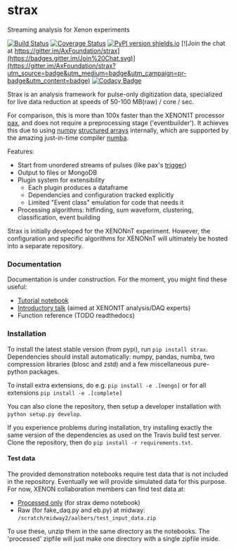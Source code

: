 # strax
Streaming analysis for Xenon experiments

[![Build Status](https://travis-ci.org/AxFoundation/strax.svg?branch=master)](https://travis-ci.org/AxFoundation/strax)
[![Coverage Status](https://coveralls.io/repos/github/AxFoundation/strax/badge.svg?branch=master)](https://coveralls.io/github/AxFoundation/strax?branch=master)
[![PyPI version shields.io](https://img.shields.io/pypi/v/strax.svg)](https://pypi.python.org/pypi/strax/)
[![Join the chat at https://gitter.im/AxFoundation/strax](https://badges.gitter.im/Join%20Chat.svg)](https://gitter.im/AxFoundation/strax?utm_source=badge&utm_medium=badge&utm_campaign=pr-badge&utm_content=badge)
[![Codacy Badge](https://api.codacy.com/project/badge/Grade/cc159474f2764d43b445d562a24ca245)](https://www.codacy.com/app/tunnell/strax?utm_source=github.com&amp;utm_medium=referral&amp;utm_content=AxFoundation/strax&amp;utm_campaign=Badge_Grade)

Strax is an analysis framework for pulse-only digitization data, 
specialized for live data reduction at speeds of 50-100 MB(raw) / core / sec. 

For comparison, this is more than 100x faster than the XENON1T processor [pax](http://github.com/XENON1T/pax),
and does not require a preprocessing stage ('eventbuilder').
It achieves this due to using [numpy](https://docs.scipy.org/doc/numpy/) [structured arrays](https://docs.scipy.org/doc/numpy/user/basics.rec.html) internally,
which are supported by the amazing just-in-time compiler [numba](http://numba.pydata.org/).

Features:
  * Start from unordered streams of pulses (like pax's [trigger](https://xe1t-wiki.lngs.infn.it/doku.php?id=xenon:xenon1t:aalbers:trigger_upgrade))
  * Output to files or MongoDB
  * Plugin system for extensibility
    * Each plugin produces a dataframe
    * Dependencies and configuration tracked explicitly
    * Limited "Event class" emulation for code that needs it
  * Processing algorithms: hitfinding, sum waveform, clustering, classification, event building
 
Strax is initially developed for the XENONnT experiment. However, the configuration
and specific algorithms for XENONnT will ultimately be hosted into a separate repository.

### Documentation

Documentation is under construction. For the moment, you might find these useful:
  * [Tutorial notebook](https://www.github.com/AxFoundation/strax/blob/master/notebooks/Strax%20demo.ipynb)
  * [Introductory talk](https://docs.google.com/presentation/d/1qZmbAKJmzn7iTbBbkzhTvHmiBqdbYyxhgheRRrDhTeY) (aimed at XENON1T analysis/DAQ experts)
  * Function reference (TODO readthedocs)


### Installation
To install the latest stable version (from pypi), run `pip install strax`. 
Dependencies should install automatically: 
numpy, pandas, numba, two compression libraries (blosc and zstd)
and a few miscellaneous pure-python packages.

To install extra extensions, do e.g. `pip install -e .[mongo]` or for all extensions `pip install -e .[complete]`

You can also clone the repository, then setup a developer installation with `python setup.py develop`.

If you experience problems during installation, try installing 
exactly the same version of the dependencies as used on the Travis build test server. 
Clone the repository, then do `pip install -r requirements.txt`.

#### Test data

The provided demonstration notebooks require test data that is not included in the repository.
Eventually we will provide simulated data for this purpose.
For now, XENON collaboration members can find test data at:
   * [Processed only](https://xe1t-wiki.lngs.infn.it/lib/exe/fetch.php?media=xenon:xenon1t:aalbers:processed.zip) (for strax demo notebook) 
   * Raw (for fake_daq.py and eb.py) at midway: `/scratch/midway2/aalbers/test_input_data.zip`

To use these, unzip them in the same directory as the notebooks. The 'processed' zipfile will just make one directory with a single zipfile inside.


